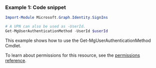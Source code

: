 ### Example 1: Code snippet

```powershellImport-Module Microsoft.Graph.Identity.SignIns

# A UPN can also be used as -UserId.
Get-MgUserAuthenticationMethod -UserId $userId
```
This example shows how to use the Get-MgUserAuthenticationMethod Cmdlet.
To learn about permissions for this resource, see the [permissions reference](/graph/permissions-reference).

